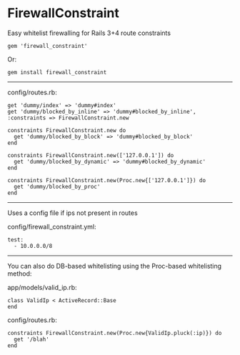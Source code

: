 FirewallConstraint
========

Easy whitelist firewalling for Rails 3+4 route constraints

    gem 'firewall_constraint'

Or:

    gem install firewall_constraint

-----

config/routes.rb:

    get 'dummy/index' => 'dummy#index'
    get 'dummy/blocked_by_inline' => 'dummy#blocked_by_inline', :constraints => FirewallConstraint.new

    constraints FirewallConstraint.new do
      get 'dummy/blocked_by_block' => 'dummy#blocked_by_block'
    end

    constraints FirewallConstraint.new(['127.0.0.1']) do
      get 'dummy/blocked_by_dynamic' => 'dummy#blocked_by_dynamic'
    end

    constraints FirewallConstraint.new(Proc.new{['127.0.0.1']}) do
      get 'dummy/blocked_by_proc'
    end

----

Uses a config file if ips not present in routes

config/firewall_constraint.yml:

    test:
      - 10.0.0.0/8

----

You can also do DB-based whitelisting using the Proc-based whitelisting method:

app/models/valid_ip.rb:

    class ValidIp < ActiveRecord::Base
    end

config/routes.rb:

    constraints FirewallConstraint.new(Proc.new{ValidIp.pluck(:ip)}) do
      get '/blah'
    end
